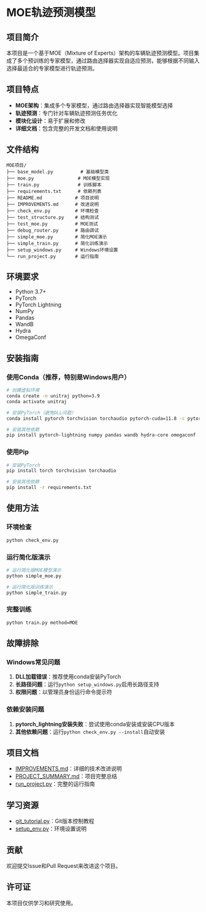 # MOE轨迹预测模型

## 项目简介

本项目是一个基于MOE（Mixture of Experts）架构的车辆轨迹预测模型。项目集成了多个预训练的专家模型，通过路由选择器实现自适应预测，能够根据不同输入选择最适合的专家模型进行轨迹预测。

## 项目特点

- **MOE架构**：集成多个专家模型，通过路由选择器实现智能模型选择
- **轨迹预测**：专门针对车辆轨迹预测任务优化
- **模块化设计**：易于扩展和修改
- **详细文档**：包含完整的开发文档和使用说明

## 文件结构

```
MOE项目/
├── base_model.py          # 基础模型类
├── moe.py                # MOE模型实现
├── train.py              # 训练脚本
├── requirements.txt      # 依赖列表
├── README.md            # 项目说明
├── IMPROVEMENTS.md      # 改进说明
├── check_env.py         # 环境检查
├── test_structure.py    # 结构测试
├── test_moe.py          # MOE测试
├── debug_router.py      # 路由调试
├── simple_moe.py        # 简化MOE演示
├── simple_train.py      # 简化训练演示
├── setup_windows.py     # Windows环境设置
└── run_project.py       # 运行指南
```

## 环境要求

- Python 3.7+
- PyTorch
- PyTorch Lightning
- NumPy
- Pandas
- WandB
- Hydra
- OmegaConf

## 安装指南

### 使用Conda（推荐，特别是Windows用户）

```bash
# 创建虚拟环境
conda create -n unitraj python=3.9
conda activate unitraj

# 安装PyTorch（避免DLL问题）
conda install pytorch torchvision torchaudio pytorch-cuda=11.8 -c pytorch -c nvidia

# 安装其他依赖
pip install pytorch-lightning numpy pandas wandb hydra-core omegaconf
```

### 使用Pip

```bash
# 安装PyTorch
pip install torch torchvision torchaudio

# 安装其他依赖
pip install -r requirements.txt
```

## 使用方法

### 环境检查
```bash
python check_env.py
```

### 运行简化版演示
```bash
# 运行简化版MOE模型演示
python simple_moe.py

# 运行简化版训练演示
python simple_train.py
```

### 完整训练
```bash
python train.py method=MOE
```

## 故障排除

### Windows常见问题

1. **DLL加载错误**：推荐使用conda安装PyTorch
2. **长路径问题**：运行`python setup_windows.py`启用长路径支持
3. **权限问题**：以管理员身份运行命令提示符

### 依赖安装问题

1. **pytorch_lightning安装失败**：尝试使用conda安装或安装CPU版本
2. **其他依赖问题**：运行`python check_env.py --install`自动安装

## 项目文档

- [IMPROVEMENTS.md](file:///c:/Users/Administrator/Desktop/01/IMPROVEMENTS.md)：详细的技术改进说明
- [PROJECT_SUMMARY.md](file:///c:/Users/Administrator/Desktop/01/PROJECT_SUMMARY.md)：项目完整总结
- [run_project.py](file:///c:/Users/Administrator/Desktop/01/run_project.py)：完整的运行指南

## 学习资源

- [git_tutorial.py](file:///c:/Users/Administrator/Desktop/01/git_tutorial.py)：Git版本控制教程
- [setup_env.py](file:///c:/Users/Administrator/Desktop/01/setup_env.py)：环境设置说明

## 贡献

欢迎提交Issue和Pull Request来改进这个项目。

## 许可证

本项目仅供学习和研究使用。